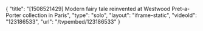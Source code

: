 {
    "title": "[1508521429] Modern fairy tale reinvented at Westwood Pret-a-Porter collection in Paris",
    "type": "solo",
    "layout": "iframe-static",
    "videoId": "123186533",
    "url": "\/tvpembed\/123186533"
}